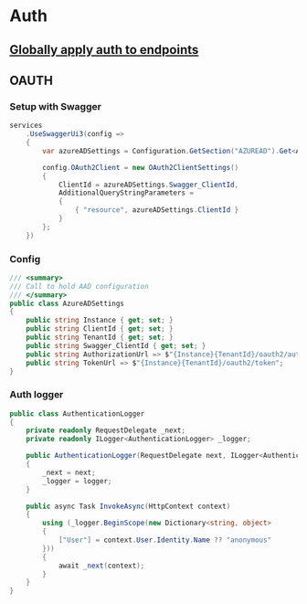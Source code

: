 # Auth

## [Globally apply auth to endpoints](https://andrewlock.net/setting-global-authorization-policies-using-the-defaultpolicy-and-the-fallbackpolicy-in-aspnet-core-3/)

## OAUTH

### Setup with Swagger

```cs
services
    .UseSwaggerUi3(config =>
    {
        var azureADSettings = Configuration.GetSection("AZUREAD").Get<AzureADSettings>();

        config.OAuth2Client = new OAuth2ClientSettings()
        {
            ClientId = azureADSettings.Swagger_ClientId,
            AdditionalQueryStringParameters =
            {
                { "resource", azureADSettings.ClientId }
            }
        };
    })
```

### Config

```cs
/// <summary>
/// Call to hold AAD configuration
/// </summary>
public class AzureADSettings
{
    public string Instance { get; set; }
    public string ClientId { get; set; }
    public string TenantId { get; set; }
    public string Swagger_ClientId { get; set; }
    public string AuthorizationUrl => $"{Instance}{TenantId}/oauth2/authorize";
    public string TokenUrl => $"{Instance}{TenantId}/oauth2/token";
}
```

### Auth logger

```cs
public class AuthenticationLogger
{
    private readonly RequestDelegate _next;
    private readonly ILogger<AuthenticationLogger> _logger;

    public AuthenticationLogger(RequestDelegate next, ILogger<AuthenticationLogger> logger)
    {
        _next = next;
        _logger = logger;
    }

    public async Task InvokeAsync(HttpContext context)
    {
        using (_logger.BeginScope(new Dictionary<string, object>
        {
            ["User"] = context.User.Identity.Name ?? "anonymous"
        }))
        {
            await _next(context);
        }
    }
}
```
